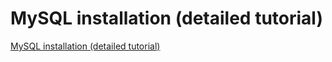 # MySQL installation (detailed tutorial)
[MySQL installation (detailed tutorial)](https://aiwithcloud.com/2022/09/19/mysql_installation_detailed_tutorial/)